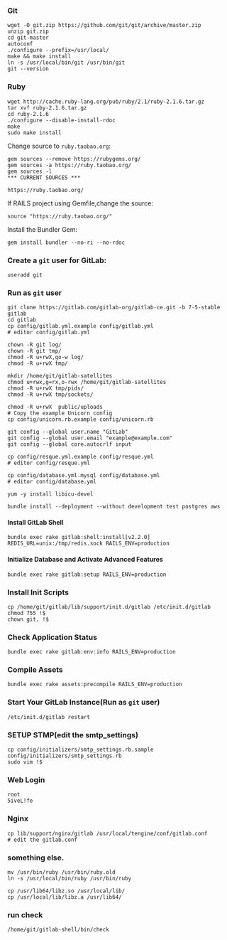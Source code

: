 ### Git

	wget -O git.zip https://github.com/git/git/archive/master.zip
	unzip git.zip
	cd git-master
	autoconf
	./configure --prefix=/usr/local/
	make && make install
	ln -s /usr/local/bin/git /usr/bin/git
	git --version
	
### Ruby

	wget http://cache.ruby-lang.org/pub/ruby/2.1/ruby-2.1.6.tar.gz
	tar xvf ruby-2.1.6.tar.gz
	cd ruby-2.1.6
	./configure --disable-install-rdoc
    make
    sudo make install
	
Change source to `ruby.taobao.org`:
    
    gem sources --remove https://rubygems.org/
    gem sources -a https://ruby.taobao.org/
    gem sources -l
    *** CURRENT SOURCES ***

    https://ruby.taobao.org/
    
If RAILS project using Gemfile,change the source:
    
    source "https://ruby.taobao.org/"
	
Install the Bundler Gem:

    gem install bundler --no-ri --no-rdoc

### Create a `git` user for GitLab:

	useradd git
	
### Run as `git` user

	git clone https://gitlab.com/gitlab-org/gitlab-ce.git -b 7-5-stable gitlab
	cd gitlab
	cp config/gitlab.yml.example config/gitlab.yml
	# editor config/gitlab.yml
	
	chown -R git log/
    chown -R git tmp/
    chmod -R u+rwX,go-w log/
    chmod -R u+rwX tmp/
	
	mkdir /home/git/gitlab-satellites
	chmod u+rwx,g=rx,o-rwx /home/git/gitlab-satellites
	chmod -R u+rwX tmp/pids/
    chmod -R u+rwX tmp/sockets/
	
	chmod -R u+rwX  public/uploads
	# Copy the example Unicorn config
    cp config/unicorn.rb.example config/unicorn.rb
	
	git config --global user.name "GitLab"
    git config --global user.email "example@example.com"
    git config --global core.autocrlf input
	
	cp config/resque.yml.example config/resque.yml
	# editor config/resque.yml
	
	cp config/database.yml.mysql config/database.yml
	# editor config/database.yml
	
	yum -y install libicu-devel
	
	bundle install --deployment --without development test postgres aws
	
#### Install GitLab Shell

	bundle exec rake gitlab:shell:install[v2.2.0] REDIS_URL=unix:/tmp/redis.sock RAILS_ENV=production
	
#### Initialize Database and Activate Advanced Features

    bundle exec rake gitlab:setup RAILS_ENV=production	

### Install Init Scripts

	cp /home/git/gitlab/lib/support/init.d/gitlab /etc/init.d/gitlab
	chmod 755 !$
	chown git. !$
	
### Check Application Status

    bundle exec rake gitlab:env:info RAILS_ENV=production

### Compile Assets

    bundle exec rake assets:precompile RAILS_ENV=production

### Start Your GitLab Instance(Run as `git` user)

    /etc/init.d/gitlab restart
	
### SETUP STMP(edit the smtp_settings)

    cp config/initializers/smtp_settings.rb.sample config/initializers/smtp_settings.rb
    sudo vim !$
	
### Web Login

	root
    5iveL!fe
	
### Nginx

    cp lib/support/nginx/gitlab /usr/local/tengine/conf/gitlab.conf
	# edit the gitlab.conf

### something else.

	mv /usr/bin/ruby /usr/bin/ruby.old
	ln -s /usr/local/bin/ruby /usr/bin/ruby

	cp /usr/lib64/libz.so /usr/local/lib/
	cp /usr/local/lib/libz.a /usr/lib64/
	
### run check

    /home/git/gitlab-shell/bin/check